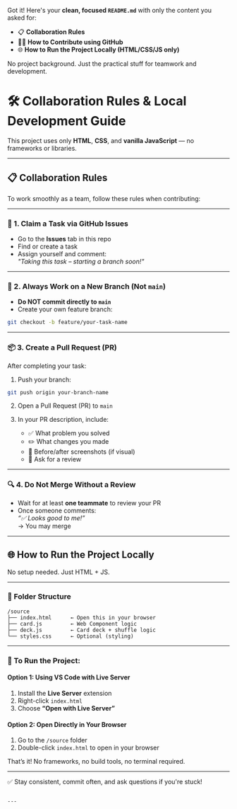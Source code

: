 Got it! Here's your **clean, focused `README.md`** with only the content you asked for:

- 📋 **Collaboration Rules**  
- 🧑‍💻 **How to Contribute using GitHub**  
- 🌐 **How to Run the Project Locally (HTML/CSS/JS only)**  

No project background. Just the practical stuff for teamwork and development.


# 🛠️ Collaboration Rules & Local Development Guide

This project uses only **HTML**, **CSS**, and **vanilla JavaScript** — no frameworks or libraries.

---

## 📋 Collaboration Rules

To work smoothly as a team, follow these rules when contributing:

---

### 🧾 1. Claim a Task via GitHub Issues
- Go to the **Issues** tab in this repo
- Find or create a task
- Assign yourself and comment:  
  _"Taking this task – starting a branch soon!"_

---

### 🌿 2. Always Work on a New Branch (Not `main`)
- **Do NOT commit directly to `main`**
- Create your own feature branch:

```bash
git checkout -b feature/your-task-name
```

---

### 📦 3. Create a Pull Request (PR)
After completing your task:

1. Push your branch:

```bash
git push origin your-branch-name
```

2. Open a Pull Request (PR) to `main`

3. In your PR description, include:
   - ✅ What problem you solved
   - ✏️ What changes you made
   - 📸 Before/after screenshots (if visual)
   - 🙋 Ask for a review

---

### 🔍 4. Do Not Merge Without a Review
- Wait for at least **one teammate** to review your PR
- Once someone comments:  
  _“✅ Looks good to me!”_  
  → You may merge

---

## 🌐 How to Run the Project Locally

No setup needed. Just HTML + JS.

---

### 📁 Folder Structure

```
/source
├── index.html      ← Open this in your browser
├── card.js         ← Web Component logic
├── deck.js         ← Card deck + shuffle logic
└── styles.css      ← Optional (styling)
```

---

### 🧪 To Run the Project:

#### Option 1: Using VS Code with Live Server
1. Install the **Live Server** extension  
2. Right-click `index.html`  
3. Choose **“Open with Live Server”**

#### Option 2: Open Directly in Your Browser
1. Go to the `/source` folder  
2. Double-click `index.html` to open in your browser

That’s it! No frameworks, no build tools, no terminal required.

---

✅ Stay consistent, commit often, and ask questions if you're stuck!
```

---
